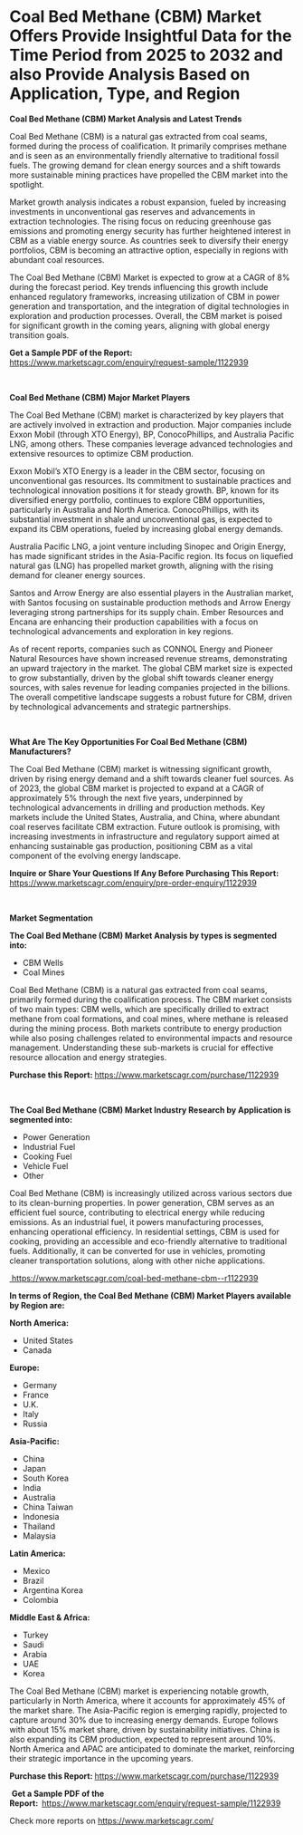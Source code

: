 <p><h1>Coal Bed Methane (CBM) Market Offers Provide Insightful Data for the Time Period from 2025 to 2032 and also Provide Analysis Based on Application, Type, and Region</h1></p><p><strong>Coal Bed Methane (CBM) Market Analysis and Latest Trends</strong></p>
<p><p>Coal Bed Methane (CBM) is a natural gas extracted from coal seams, formed during the process of coalification. It primarily comprises methane and is seen as an environmentally friendly alternative to traditional fossil fuels. The growing demand for clean energy sources and a shift towards more sustainable mining practices have propelled the CBM market into the spotlight.</p><p>Market growth analysis indicates a robust expansion, fueled by increasing investments in unconventional gas reserves and advancements in extraction technologies. The rising focus on reducing greenhouse gas emissions and promoting energy security has further heightened interest in CBM as a viable energy source. As countries seek to diversify their energy portfolios, CBM is becoming an attractive option, especially in regions with abundant coal resources.</p><p>The Coal Bed Methane (CBM) Market is expected to grow at a CAGR of 8% during the forecast period. Key trends influencing this growth include enhanced regulatory frameworks, increasing utilization of CBM in power generation and transportation, and the integration of digital technologies in exploration and production processes. Overall, the CBM market is poised for significant growth in the coming years, aligning with global energy transition goals.</p></p>
<p><strong>Get a Sample PDF of the Report:&nbsp;</strong> <a href="https://www.marketscagr.com/enquiry/request-sample/1122939?utm_campaign=3222&utm_medium=2&utm_source=Github&utm_content=ia&utm_term=04042025&utm_id=coal-bed-methane-cbm">https://www.marketscagr.com/enquiry/request-sample/1122939</a></p>
<p>&nbsp;</p>
<p><strong>Coal Bed Methane (CBM) Major Market Players</strong></p>
<p><p>The Coal Bed Methane (CBM) market is characterized by key players that are actively involved in extraction and production. Major companies include Exxon Mobil (through XTO Energy), BP, ConocoPhillips, and Australia Pacific LNG, among others. These companies leverage advanced technologies and extensive resources to optimize CBM production.</p><p>Exxon Mobil’s XTO Energy is a leader in the CBM sector, focusing on unconventional gas resources. Its commitment to sustainable practices and technological innovation positions it for steady growth. BP, known for its diversified energy portfolio, continues to explore CBM opportunities, particularly in Australia and North America. ConocoPhillips, with its substantial investment in shale and unconventional gas, is expected to expand its CBM operations, fueled by increasing global energy demands.</p><p>Australia Pacific LNG, a joint venture including Sinopec and Origin Energy, has made significant strides in the Asia-Pacific region. Its focus on liquefied natural gas (LNG) has propelled market growth, aligning with the rising demand for cleaner energy sources.</p><p>Santos and Arrow Energy are also essential players in the Australian market, with Santos focusing on sustainable production methods and Arrow Energy leveraging strong partnerships for its supply chain. Ember Resources and Encana are enhancing their production capabilities with a focus on technological advancements and exploration in key regions.</p><p>As of recent reports, companies such as CONNOL Energy and Pioneer Natural Resources have shown increased revenue streams, demonstrating an upward trajectory in the market. The global CBM market size is expected to grow substantially, driven by the global shift towards cleaner energy sources, with sales revenue for leading companies projected in the billions. The overall competitive landscape suggests a robust future for CBM, driven by technological advancements and strategic partnerships.</p></p>
<p>&nbsp;</p>
<p><strong>What Are The Key Opportunities For Coal Bed Methane (CBM) Manufacturers?</strong></p>
<p><p>The Coal Bed Methane (CBM) market is witnessing significant growth, driven by rising energy demand and a shift towards cleaner fuel sources. As of 2023, the global CBM market is projected to expand at a CAGR of approximately 5% through the next five years, underpinned by technological advancements in drilling and production methods. Key markets include the United States, Australia, and China, where abundant coal reserves facilitate CBM extraction. Future outlook is promising, with increasing investments in infrastructure and regulatory support aimed at enhancing sustainable gas production, positioning CBM as a vital component of the evolving energy landscape.</p></p>
<p><strong>Inquire or Share Your Questions If Any Before Purchasing This Report:</strong> <a href="https://www.marketscagr.com/enquiry/pre-order-enquiry/1122939?utm_campaign=3222&utm_medium=2&utm_source=Github&utm_content=ia&utm_term=04042025&utm_id=coal-bed-methane-cbm">https://www.marketscagr.com/enquiry/pre-order-enquiry/1122939</a></p>
<p>&nbsp;</p>
<p><strong>Market Segmentation</strong></p>
<p><strong>The Coal Bed Methane (CBM) Market Analysis by types is segmented into:</strong></p>
<p><ul><li>CBM Wells</li><li>Coal Mines</li></ul></p>
<p><p>Coal Bed Methane (CBM) is a natural gas extracted from coal seams, primarily formed during the coalification process. The CBM market consists of two main types: CBM wells, which are specifically drilled to extract methane from coal formations, and coal mines, where methane is released during the mining process. Both markets contribute to energy production while also posing challenges related to environmental impacts and resource management. Understanding these sub-markets is crucial for effective resource allocation and energy strategies.</p></p>
<p><strong>Purchase this Report:&nbsp;</strong><a href="https://www.marketscagr.com/purchase/1122939?utm_campaign=3222&utm_medium=2&utm_source=Github&utm_content=ia&utm_term=04042025&utm_id=coal-bed-methane-cbm">https://www.marketscagr.com/purchase/1122939</a></p>
<p>&nbsp;</p>
<p><strong>The Coal Bed Methane (CBM) Market Industry Research by Application is segmented into:</strong></p>
<p><ul><li>Power Generation</li><li>Industrial Fuel</li><li>Cooking Fuel</li><li>Vehicle Fuel</li><li>Other</li></ul></p>
<p><p>Coal Bed Methane (CBM) is increasingly utilized across various sectors due to its clean-burning properties. In power generation, CBM serves as an efficient fuel source, contributing to electrical energy while reducing emissions. As an industrial fuel, it powers manufacturing processes, enhancing operational efficiency. In residential settings, CBM is used for cooking, providing an accessible and eco-friendly alternative to traditional fuels. Additionally, it can be converted for use in vehicles, promoting cleaner transportation solutions, along with other niche applications.</p></p>
<p><a href="https://www.marketscagr.com/coal-bed-methane-cbm--r1122939?utm_campaign=3222&utm_medium=2&utm_source=Github&utm_content=ia&utm_term=04042025&utm_id=coal-bed-methane-cbm">&nbsp;https://www.marketscagr.com/coal-bed-methane-cbm--r1122939</a></p>
<p><strong>In terms of Region, the Coal Bed Methane (CBM) Market Players available by Region are:</strong></p>
<p>
    <p> <strong> North America: </strong>
        <ul>
            <li>United States</li>
            <li>Canada</li>
        </ul>
        </p> 
    <p> <strong> Europe: </strong>
        <ul>
            <li>Germany</li>
            <li>France</li>
            <li>U.K.</li>
            <li>Italy</li>
            <li>Russia</li>
        </ul>
        </p> 
    <p> <strong> Asia-Pacific: </strong>
        <ul>
            <li>China</li>
            <li>Japan</li>
            <li>South Korea</li>
            <li>India</li>
            <li>Australia</li>
            <li>China Taiwan</li>
            <li>Indonesia</li>
            <li>Thailand</li>
            <li>Malaysia</li>
        </ul>
        </p> 
    <p> <strong> Latin America: </strong>
        <ul>
            <li>Mexico</li>
            <li>Brazil</li>
            <li>Argentina Korea</li>
            <li>Colombia</li>
        </ul>
        </p> 
    <p> <strong> Middle East & Africa: </strong>
        <ul>
            <li>Turkey</li>
            <li>Saudi</li>
            <li>Arabia</li>
            <li>UAE</li>
            <li>Korea</li>
        </ul>
    </p>
    </p>
<p><p>The Coal Bed Methane (CBM) market is experiencing notable growth, particularly in North America, where it accounts for approximately 45% of the market share. The Asia-Pacific region is emerging rapidly, projected to capture around 30% due to increasing energy demands. Europe follows with about 15% market share, driven by sustainability initiatives. China is also expanding its CBM production, expected to represent around 10%. North America and APAC are anticipated to dominate the market, reinforcing their strategic importance in the upcoming years.</p></p>
<p><strong>Purchase this Report: </strong><a href="https://www.marketscagr.com/purchase/1122939?utm_campaign=3222&utm_medium=2&utm_source=Github&utm_content=ia&utm_term=04042025&utm_id=coal-bed-methane-cbm">https://www.marketscagr.com/purchase/1122939</a></p>
<p>&nbsp;<strong>Get a Sample PDF of the Report:&nbsp;&nbsp;</strong><a href="https://www.marketscagr.com/enquiry/request-sample/1122939?utm_campaign=3222&utm_medium=2&utm_source=Github&utm_content=ia&utm_term=04042025&utm_id=coal-bed-methane-cbm">https://www.marketscagr.com/enquiry/request-sample/1122939</a></p>
<p><strong></strong></p>
<p>Check more reports on <a href="https://www.marketscagr.com/?utm_campaign=3222&utm_medium=2&utm_source=Github&utm_content=ia&utm_term=04042025&utm_id=coal-bed-methane-cbm">https://www.marketscagr.com/</a></p>